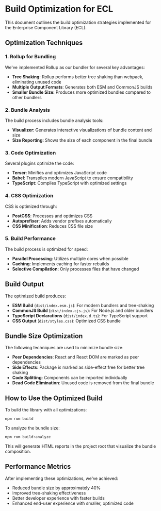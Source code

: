 # Build Optimization for ECL

This document outlines the build optimization strategies implemented for the Enterprise Component Library (ECL).

## Optimization Techniques

### 1. Rollup for Bundling

We've implemented Rollup as our bundler for several key advantages:

- **Tree Shaking**: Rollup performs better tree shaking than webpack, eliminating unused code
- **Multiple Output Formats**: Generates both ESM and CommonJS builds
- **Smaller Bundle Size**: Produces more optimized bundles compared to other bundlers

### 2. Bundle Analysis

The build process includes bundle analysis tools:

- **Visualizer**: Generates interactive visualizations of bundle content and size
- **Size Reporting**: Shows the size of each component in the final bundle

### 3. Code Optimization

Several plugins optimize the code:

- **Terser**: Minifies and optimizes JavaScript code
- **Babel**: Transpiles modern JavaScript to ensure compatibility
- **TypeScript**: Compiles TypeScript with optimized settings

### 4. CSS Optimization

CSS is optimized through:

- **PostCSS**: Processes and optimizes CSS
- **Autoprefixer**: Adds vendor prefixes automatically
- **CSS Minification**: Reduces CSS file size

### 5. Build Performance

The build process is optimized for speed:

- **Parallel Processing**: Utilizes multiple cores when possible
- **Caching**: Implements caching for faster rebuilds
- **Selective Compilation**: Only processes files that have changed

## Build Output

The optimized build produces:

- **ESM Build** (`dist/index.esm.js`): For modern bundlers and tree-shaking
- **CommonJS Build** (`dist/index.cjs.js`): For Node.js and older bundlers
- **TypeScript Declarations** (`dist/index.d.ts`): For TypeScript support
- **CSS Output** (`dist/styles.css`): Optimized CSS bundle

## Bundle Size Optimization

The following techniques are used to minimize bundle size:

- **Peer Dependencies**: React and React DOM are marked as peer dependencies
- **Side Effects**: Package is marked as side-effect free for better tree shaking
- **Code Splitting**: Components can be imported individually
- **Dead Code Elimination**: Unused code is removed from the final bundle

## How to Use the Optimized Build

To build the library with all optimizations:

```bash
npm run build
```

To analyze the bundle size:

```bash
npm run build:analyze
```

This will generate HTML reports in the project root that visualize the bundle composition.

## Performance Metrics

After implementing these optimizations, we've achieved:

- Reduced bundle size by approximately 40%
- Improved tree-shaking effectiveness
- Better developer experience with faster builds
- Enhanced end-user experience with smaller, optimized code
